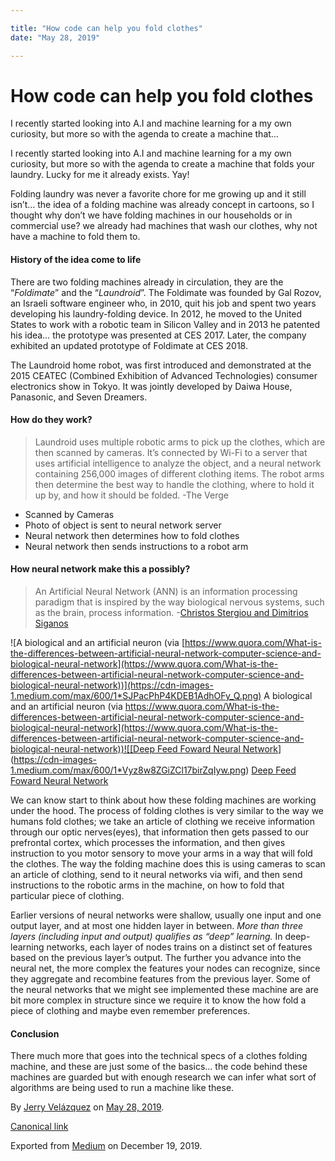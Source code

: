 ```yaml
---

title: "How code can help you fold clothes"
date: "May 28, 2019"

---
```

# How code can help you fold clothes

I recently started looking into A.I and machine learning for a my own curiosity, but more so with the agenda to create a machine that…

I recently started looking into A.I and machine learning for a my own curiosity, but more so with the agenda to create a machine that folds your laundry. Lucky for me it already exists. Yay!

Folding laundry was never a favorite chore for me growing up and it still isn’t… the idea of a folding machine was already concept in cartoons, so I thought why don’t we have folding machines in our households or in commercial use? we already had machines that wash our clothes, why not have a machine to fold them to.

#### History of the idea come to life

There are two folding machines already in circulation, they are the “_Foldimate_” and the “_Laundroid_”. The Foldimate was founded by Gal Rozov, an Israeli software engineer who, in 2010, quit his job and spent two years developing his laundry-folding device. In 2012, he moved to the United States to work with a robotic team in Silicon Valley and in 2013 he patented his idea… the prototype was presented at CES 2017. Later, the company exhibited an updated prototype of Foldimate at CES 2018.

The Laundroid home robot, was first introduced and demonstrated at the 2015 CEATEC (Combined Exhibition of Advanced Technologies) consumer electronics show in Tokyo. It was jointly developed by Daiwa House, Panasonic, and Seven Dreamers.

#### How do they work?

> Laundroid uses multiple robotic arms to pick up the clothes, which are then scanned by cameras. It’s connected by Wi-Fi to a server that uses artificial intelligence to analyze the object, and a neural network containing 256,000 images of different clothing items. The robot arms then determine the best way to handle the clothing, where to hold it up by, and how it should be folded. -The Verge

*   Scanned by Cameras
*   Photo of object is sent to neural network server
*   Neural network then determines how to fold clothes
*   Neural network then sends instructions to a robot arm

#### How neural network make this a possibly?

> An Artificial Neural Network (ANN) is an information processing paradigm that is inspired by the way biological nervous systems, such as the brain, process information. -[Christos Stergiou and Dimitrios Siganos](https://www.doc.ic.ac.uk/~nd/surprise_96/journal/vol4/cs11/report.html)

![A biological and an artificial neuron (via [https://www.quora.com/What-is-the-differences-between-artificial-neural-network-computer-science-and-biological-neural-network](https://www.quora.com/What-is-the-differences-between-artificial-neural-network-computer-science-and-biological-neural-network))](https://cdn-images-1.medium.com/max/600/1*SJPacPhP4KDEB1AdhOFy_Q.png)
A biological and an artificial neuron (via [https://www.quora.com/What-is-the-differences-between-artificial-neural-network-computer-science-and-biological-neural-network](https://www.quora.com/What-is-the-differences-between-artificial-neural-network-computer-science-and-biological-neural-network))![[Deep Feed Foward Neural Network](https://towardsdatascience.com/the-mostly-complete-chart-of-neural-networks-explained-3fb6f2367464)](https://cdn-images-1.medium.com/max/600/1*Vyz8w8ZGiZCl17birZqIyw.png)
[Deep Feed Foward Neural Network](https://towardsdatascience.com/the-mostly-complete-chart-of-neural-networks-explained-3fb6f2367464)

We can know start to think about how these folding machines are working under the hood. The process of folding clothes is very similar to the way we humans fold clothes; we take an article of clothing we receive information through our optic nerves(eyes), that information then gets passed to our prefrontal cortex, which processes the information, and then gives instruction to you motor sensory to move your arms in a way that will fold the clothes. The way the folding machine does this is using cameras to scan an article of clothing, send to it neural networks via wifi, and then send instructions to the robotic arms in the machine, on how to fold that particular piece of clothing.

Earlier versions of neural networks were shallow, usually one input and one output layer, and at most one hidden layer in between. _More than three layers (including input and output) qualifies as “deep” learning._ In deep-learning networks, each layer of nodes trains on a distinct set of features based on the previous layer’s output. The further you advance into the neural net, the more complex the features your nodes can recognize, since they aggregate and recombine features from the previous layer. Some of the neural networks that we might see implemented these machine are are bit more complex in structure since we require it to know the how fold a piece of clothing and maybe even remember preferences.

#### Conclusion

There much more that goes into the technical specs of a clothes folding machine, and these are just some of the basics… the code behind these machines are guarded but with enough research we can infer what sort of algorithms are being used to run a machine like these.

By [Jerry Velázquez](https://medium.com/@jvr572) on [May 28, 2019](https://medium.com/p/9b8e424ba39c).

[Canonical link](https://medium.com/@jvr572/how-code-can-help-you-fold-clothes-9b8e424ba39c)

Exported from [Medium](https://medium.com) on December 19, 2019.